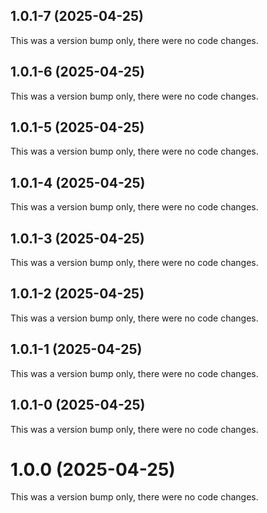 ## 1.0.1-7 (2025-04-25)

This was a version bump only, there were no code changes.

## 1.0.1-6 (2025-04-25)

This was a version bump only, there were no code changes.

## 1.0.1-5 (2025-04-25)

This was a version bump only, there were no code changes.

## 1.0.1-4 (2025-04-25)

This was a version bump only, there were no code changes.

## 1.0.1-3 (2025-04-25)

This was a version bump only, there were no code changes.

## 1.0.1-2 (2025-04-25)

This was a version bump only, there were no code changes.

## 1.0.1-1 (2025-04-25)

This was a version bump only, there were no code changes.

## 1.0.1-0 (2025-04-25)

This was a version bump only, there were no code changes.

# 1.0.0 (2025-04-25)

This was a version bump only, there were no code changes.